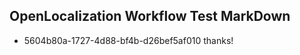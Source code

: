 ## OpenLocalization Workflow Test MarkDown
* 5604b80a-1727-4d88-bf4b-d26bef5af010 thanks!

<!--HONumber=Aug16_HO1-->


